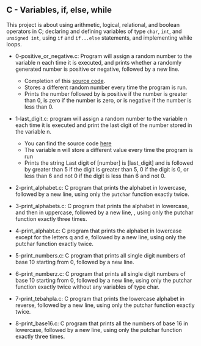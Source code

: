 ## C - Variables, if, else, while ##

This project is about using arithmetic, logical, relational, and boolean operators in C; declaring and defining variables of type `char`, `int`, and `unsigned int`, using `if` and `if...else` statements, and implementing while loops.

- 0-positive_or_negative.c: Program will assign a random number to the variable n each time it is executed, and prints whether a randomly generated number is positive or negative, followed by a new line.
	- Completion of this [source code](https://alx-intranet.hbtn.io/rltoken/rrqNDWjrCWdARnWFLPExPw).
	- Stores a different random number every time the program is run.
	- Prints the number followed by is positive if the number is greater than 0, is zero if the number is zero, or is negative if the number is less than 0.

- 1-last_digit.c: program will assign a random number to the variable n each time it is executed and print the last digit of the number stored in the variable n.
	- You can find the source code [here](https://alx-intranet.hbtn.io/rltoken/5HWhPDsq3jq1yCRQFrLl4Q)
	- The variable n will store a different value every time the program is run
	- Prints the string Last digit of [number] is [last_digit] and is followed by greater than 5 if the digit is greater than 5, 0 if the digit is 0, or less than 6 and not 0 if the digit is less than 6 and not 0.
- 2-print_alphabet.c: C program that prints the alphabet in lowercase, followed by a new line, using only the `putchar` function exactly twice.
- 3-print_alphabets.c: C program that prints the alphabet in lowercase, and then in uppercase, followed by a new line, , using only the putchar function exactly three times.
- 4-print_alphabt.c: C program that prints the alphabet in lowercase except for the letters q and e, followed by a new line, using only the putchar function exactly twice.
- 5-print_numbers.c: C program that prints all single digit numbers of base 10 starting from 0, followed by a new line.
- 6-print_numberz.c: C program that prints all single digit numbers of base 10 starting from 0, followed by a new line, using only the putchar function exactly twice without any variables of type char.
- 7-print_tebahpla.c: C program that prints the lowercase alphabet in reverse, followed by a new line, using only the putchar function exactly twice.
- 8-print_base16.c: C program that prints all the numbers of base 16 in lowercase, followed by a new line, using only the putchar function exactly three times.
